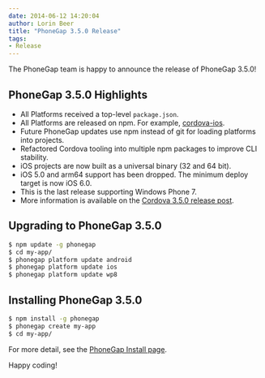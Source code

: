 ```yaml
---
date: 2014-06-12 14:20:04
author: Lorin Beer
title: "PhoneGap 3.5.0 Release"
tags:
- Release
---
```


The PhoneGap team is happy to announce the release of PhoneGap 3.5.0!

## PhoneGap 3.5.0 Highlights

- All Platforms received a top-level `package.json`.
- All Platforms are released on npm. For example, [cordova-ios](https://www.npmjs.org/package/cordova-ios).
- Future PhoneGap updates use npm instead of git for loading platforms into projects.
- Refactored Cordova tooling into multiple npm packages to improve CLI stability.
- iOS projects are now built as a universal binary (32 and 64 bit).
- iOS 5.0 and arm64 support has been dropped. The minimum deploy target is now iOS 6.0.
- This is the last release supporting Windows Phone 7.
- More information is available on the [Cordova 3.5.0 release post](http://cordova.apache.org/announcements/2014/05/23/cordova-350.html).

## Upgrading to PhoneGap 3.5.0

```sh
$ npm update -g phonegap
$ cd my-app/
$ phonegap platform update android
$ phonegap platform update ios
$ phonegap platform update wp8
```

## Installing PhoneGap 3.5.0

```sh
$ npm install -g phonegap
$ phonegap create my-app
$ cd my-app/
```

For more detail, see the [PhoneGap Install page](http://phonegap.com/install).

Happy coding!
